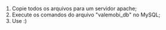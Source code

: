 1. Copie todos os arquivos para um servidor apache;
2. Execute os comandos do arquivo "valemobi_db" no MySQL;
3. Use :)
